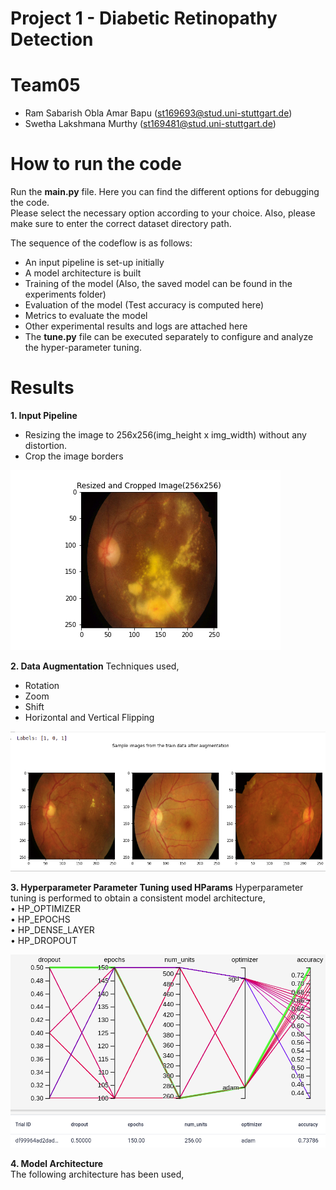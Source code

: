 # Project 1 - Diabetic Retinopathy Detection

# Team05 
- Ram Sabarish Obla Amar Bapu (st169693@stud.uni-stuttgart.de)  
- Swetha Lakshmana Murthy     (st169481@stud.uni-stuttgart.de)  

# How to run the code
Run the **main.py** file.
Here you can find the different options for debugging the code.  
Please select the necessary option according to your choice. 
Also, please make sure to enter the correct dataset directory path.

The sequence of the codeflow is as follows:

- An input pipeline is set-up initially  
- A model architecture is built
- Training of the model (Also, the saved model can be found in the experiments folder)  
- Evaluation of the model (Test accuracy is computed here)  
- Metrics to evaluate the model  
- Other experimental results and logs are attached here  
- The **tune.py** file can be executed separately to configure and analyze the hyper-parameter tuning.

# Results

**1.  Input Pipeline**  
- Resizing the image to 256x256(img_height x img_width) without any distortion.  
- Crop the image borders  

![alt text](experiments/Resized.png)

**2.  Data Augmentation**
Techniques used,  
- Rotation  
- Zoom  
- Shift  
- Horizontal and Vertical Flipping  

![alt text](experiments/Augmented_Images.png)

**3. Hyperparameter Parameter Tuning used HParams**
Hyperparameter tuning is performed to obtain a consistent model architecture,  
• HP_OPTIMIZER  
• HP_EPOCHS  
• HP_DENSE_LAYER  
• HP_DROPOUT  

![alt text](experiments/hparams.png)

**4. Model Architecture**  
The following architecture has been used,  

